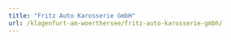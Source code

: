```yaml
---
title: "Fritz Auto Karosserie GmbH"
url: /klagenfurt-am-woerthersee/fritz-auto-karosserie-gmbh/
---
```

